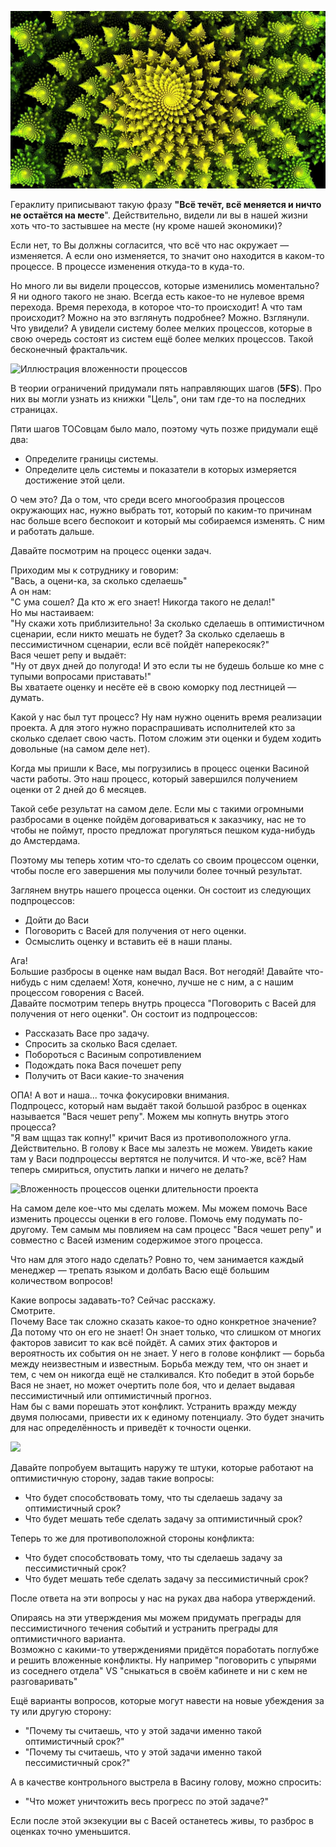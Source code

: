 ![Фрактал как иллюстрация вложенности процессов](posts/res/Pasted%20image%2020230130191242.png)

Гераклиту приписывают такую фразу **"Всё течёт, всё меняется и ничто не остаётся на месте**". Действительно, видели ли вы в нашей жизни хоть что-то застывшее на месте (ну кроме нашей экономики)?

Если нет, то Вы должны согласится, что всё что нас окружает — изменяется. А если оно изменяется, то значит оно находится в каком-то процессе. В процессе изменения откуда-то в куда-то.

Но много ли вы видели процессов, которые изменились моментально? Я ни одного такого не знаю. Всегда есть какое-то не нулевое время перехода. Время перехода, в которое что-то происходит! А что там происходит? Можно на это взглянуть подробнее? Можно. Взглянули. Что увидели? А увидели систему более мелких процессов, которые в свою очередь состоят из систем ещё более мелких процессов. Такой бесконечный фрактальчик.

![Иллюстрация вложенности процессов](scale_2400-2.webp)

В теории ограничений придумали пять направляющих шагов (**5FS**). Про них вы могли узнать из книжки "Цель", они там где-то на последних страницах.  
  
Пяти шагов ТОСовцам было мало, поэтому чуть позже придумали ещё два:  
- Определите границы системы.  
- Определите цель системы и показатели в которых измеряется достижение этой цели.

О чем это? Да о том, что среди всего многообразия процессов окружающих нас, нужно выбрать тот, который по каким-то причинам нас больше всего беспокоит и который мы собираемся изменять. С ним и работать дальше.

Давайте посмотрим на процесс оценки задач.

Приходим мы к сотруднику и говорим:  
"Вась, а оцени-ка, за сколько сделаешь"  
А он нам:  
"С ума сошел? Да кто ж его знает! Никогда такого не делал!"  
Но мы настаиваем:  
"Ну скажи хоть приблизительно! За сколько сделаешь в оптимистичном сценарии, если никто мешать не будет? За сколько сделаешь в пессимистичном сценарии, если всё пойдёт наперекосяк?"  
Вася чешет репу и выдаёт:  
"Ну от двух дней до полугода! И это если ты не будешь больше ко мне с тупыми вопросами приставать!"  
Вы хватаете оценку и несёте её в свою коморку под лестницей — думать.  
  
Какой у нас был тут процесс? Ну нам нужно оценить время реализации проекта. А для этого нужно пораспрашивать исполнителей кто за сколько сделает свою часть. Потом сложим эти оценки и будем ходить довольные (на самом деле нет).

Когда мы пришли к Васе, мы погрузились в процесс оценки Васиной части работы. Это наш процесс, который завершился получением оценки от 2 дней до 6 месяцев.

Такой себе результат на самом деле. Если мы с такими огромными разбросами в оценке пойдём договариваться к заказчику, нас не то чтобы не поймут, просто предложат прогуляться пешком куда-нибудь до Амстердама.

Поэтому мы теперь хотим что-то сделать со своим процессом оценки, чтобы после его завершения мы получили более точный результат.  
  
Заглянем внутрь нашего процесса оценки. Он состоит из следующих подпроцессов:  
- Дойти до Васи  
- Поговорить с Васей для получения от него оценки.  
- Осмыслить оценку и вставить её в наши планы.  
  
Ага!  
Большие разбросы в оценке нам выдал Вася. Вот негодяй! Давайте что-нибудь с ним сделаем! Хотя, конечно, лучше не с ним, а с нашим процессом говорения с Васей.  
Давайте посмотрим теперь внутрь процесса "Поговорить с Васей для получения от него оценки". Он состоит из подпроцессов:  
- Рассказать Васе про задачу.  
- Спросить за сколько Вася сделает.  
- Побороться с Васиным сопротивлением  
- Подождать пока Вася почешет репу  
- Получить от Васи какие-то значения  
  
ОПА! А вот и наша... точка фокусировки внимания.  
Подпроцесс, который нам выдаёт такой большой разброс в оценках называется "Вася чешет репу". Можем мы копнуть внутрь этого процесса?  
"Я вам щщаз так копну!" кричит Вася из противоположного угла.  
Действительно. В голову к Васе мы залезть не можем. Увидеть какие там у Васи подпроцессы вертятся не получится. И что-же, всё? Нам теперь смириться, опустить лапки и ничего не делать?

![Вложенность процессов оценки длительности проекта](Вложенность%20процессов%20оценки%20длительности%20проекта.webp)

На самом деле кое-что мы сделать можем. Мы можем помочь Васе изменить процессы оценки в его голове. Помочь ему подумать по-другому. Тем самым мы повлияем на сам процесс "Вася чешет репу" и совместно с Васей изменим содержимое этого процесса.  
  
Что нам для этого надо сделать? Ровно то, чем занимается каждый менеджер — трепать языком и долбать Васю ещё большим количеством вопросов!  
  
Какие вопросы задавать-то? Сейчас расскажу.  
Смотрите.  
Почему Васе так сложно сказать какое-то одно конкретное значение? Да потому что он его не знает! Он знает только, что слишком от многих факторов зависит то как всё пойдёт. А самих этих факторов и вероятность их события он не знает. У него в голове конфликт — борьба между неизвестным и известным. Борьба между тем, что он знает и тем, с чем он никогда ещё не сталкивался. Кто победит в этой борьбе Вася не знает, но может очертить поле боя, что и делает выдавая пессимистичный или оптимистичный прогноз.  
Нам бы с вами порешать этот конфликт. Устранить вражду между двумя полюсами, привести их к единому потенциалу. Это будет значить для нас определённость и приведёт к точности оценки.

![](Борьба%20между%20известным%20и%20неизвестным.%20Оптимистичной%20и%20пессимистичной%20оценкой.webp)

Давайте попробуем вытащить наружу те штуки, которые работают на оптимистичную сторону, задав такие вопросы:  
- Что будет способствовать тому, что ты сделаешь задачу за оптимистичный срок?  
- Что будет мешать тебе сделать задачу за оптимистичный срок?  
  
Теперь то же для противоположной стороны конфликта:  
- Что будет способствовать тому, что ты сделаешь задачу за пессимистичный срок?  
- Что будет мешать тебе сделать задачу за пессимистичный срок?  
  
После ответа на эти вопросы у нас на руках два набора утверждений.  
  
Опираясь на эти утверждения мы можем придумать преграды для пессимистичного течения событий и устранить преграды для оптимистичного варианта.  
Возможно с какими-то утверждениями придётся поработать поглубже и решить вложенные конфликты. Ну например "поговорить с упырями из соседнего отдела" VS "сныкаться в своём кабинете и ни с кем не разговаривать"  
  
Ещё варианты вопросов, которые могут навести на новые убеждения за ту или другую сторону:  
- "Почему ты считаешь, что у этой задачи именно такой оптимистичный срок?"  
- "Почему ты считаешь, что у этой задачи именно такой пессимистичный срок?"  
  
А в качестве контрольного выстрела в Васину голову, можно спросить:  
- "Что может уничтожить весь прогресс по этой задаче?"  
  
Если после этой экзекуции вы с Васей останетесь живы, то разброс в оценках точно уменьшится.